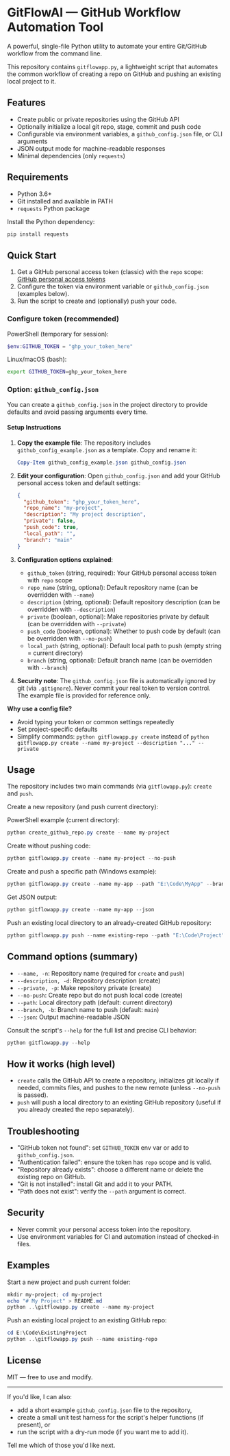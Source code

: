 # GitFlowAI — GitHub Workflow Automation Tool

A powerful, single-file Python utility to automate your entire Git/GitHub workflow from the command line.

This repository contains `gitflowapp.py`, a lightweight script that automates the common workflow of creating a repo on GitHub and pushing an existing local project to it.

## Features

- Create public or private repositories using the GitHub API
- Optionally initialize a local git repo, stage, commit and push code
- Configurable via environment variables, a `github_config.json` file, or CLI arguments
- JSON output mode for machine-readable responses
- Minimal dependencies (only `requests`)

## Requirements

- Python 3.6+
- Git installed and available in PATH
- `requests` Python package

Install the Python dependency:

```bash
pip install requests
```

## Quick Start

1. Get a GitHub personal access token (classic) with the `repo` scope: [GitHub personal access tokens](https://github.com/settings/tokens)
2. Configure the token via environment variable or `github_config.json` (examples below).
3. Run the script to create and (optionally) push your code.

### Configure token (recommended)

PowerShell (temporary for session):

```powershell
$env:GITHUB_TOKEN = "ghp_your_token_here"
```

Linux/macOS (bash):

```bash
export GITHUB_TOKEN=ghp_your_token_here
```

### Option: `github_config.json`

You can create a `github_config.json` in the project directory to provide defaults and avoid passing arguments every time.

#### Setup Instructions

1. **Copy the example file**: The repository includes `github_config_example.json` as a template. Copy and rename it:
   
   ```powershell
   Copy-Item github_config_example.json github_config.json
   ```

2. **Edit your configuration**: Open `github_config.json` and add your GitHub personal access token and default settings:

   ```json
   {
     "github_token": "ghp_your_token_here",
     "repo_name": "my-project",
     "description": "My project description",
     "private": false,
     "push_code": true,
     "local_path": "",
     "branch": "main"
   }
   ```

3. **Configuration options explained**:
   - `github_token` (string, required): Your GitHub personal access token with `repo` scope
   - `repo_name` (string, optional): Default repository name (can be overridden with `--name`)
   - `description` (string, optional): Default repository description (can be overridden with `--description`)
   - `private` (boolean, optional): Make repositories private by default (can be overridden with `--private`)
   - `push_code` (boolean, optional): Whether to push code by default (can be overridden with `--no-push`)
   - `local_path` (string, optional): Default local path to push (empty string = current directory)
   - `branch` (string, optional): Default branch name (can be overridden with `--branch`)

4. **Security note**: The `github_config.json` file is automatically ignored by git (via `.gitignore`). Never commit your real token to version control. The example file is provided for reference only.

**Why use a config file?**

- Avoid typing your token or common settings repeatedly
- Set project-specific defaults
- Simplify commands: `python gitflowapp.py create` instead of `python gitflowapp.py create --name my-project --description "..." --private`

## Usage

The repository includes two main commands (via `gitflowapp.py`): `create` and `push`.

Create a new repository (and push current directory):

PowerShell example (current directory):

```powershell
python create_github_repo.py create --name my-project
```

Create without pushing code:

```powershell
python gitflowapp.py create --name my-project --no-push
```

Create and push a specific path (Windows example):

```powershell
python gitflowapp.py create --name my-app --path "E:\Code\MyApp" --branch main
```

Get JSON output:

```powershell
python gitflowapp.py create --name my-app --json
```

Push an existing local directory to an already-created GitHub repository:

```powershell
python gitflowapp.py push --name existing-repo --path "E:\Code\Project"
```

## Command options (summary)

- `--name, -n`: Repository name (required for `create` and `push`)
- `--description, -d`: Repository description (create)
- `--private, -p`: Make repository private (create)
- `--no-push`: Create repo but do not push local code (create)
- `--path`: Local directory path (default: current directory)
- `--branch, -b`: Branch name to push (default: `main`)
- `--json`: Output machine-readable JSON

Consult the script's `--help` for the full list and precise CLI behavior:

```powershell
python gitflowapp.py --help
```

## How it works (high level)

- `create` calls the GitHub API to create a repository, initializes git locally if needed, commits files, and pushes to the new remote (unless `--no-push` is passed).
- `push` will push a local directory to an existing GitHub repository (useful if you already created the repo separately).

## Troubleshooting

- "GitHub token not found": set `GITHUB_TOKEN` env var or add to `github_config.json`.
- "Authentication failed": ensure the token has `repo` scope and is valid.
- "Repository already exists": choose a different name or delete the existing repo on GitHub.
- "Git is not installed": install Git and add it to your PATH.
- "Path does not exist": verify the `--path` argument is correct.

## Security

- Never commit your personal access token into the repository.
- Use environment variables for CI and automation instead of checked-in files.

## Examples

Start a new project and push current folder:

```powershell
mkdir my-project; cd my-project
echo "# My Project" > README.md
python ..\gitflowapp.py create --name my-project
```

Push an existing local project to an existing GitHub repo:

```powershell
cd E:\Code\ExistingProject
python ..\gitflowapp.py push --name existing-repo
```

## License

MIT — free to use and modify.


----

If you'd like, I can also:

- add a short example `github_config.json` file to the repository,
- create a small unit test harness for the script's helper functions (if present), or
- run the script with a dry-run mode (if you want me to add it).

Tell me which of those you'd like next.

